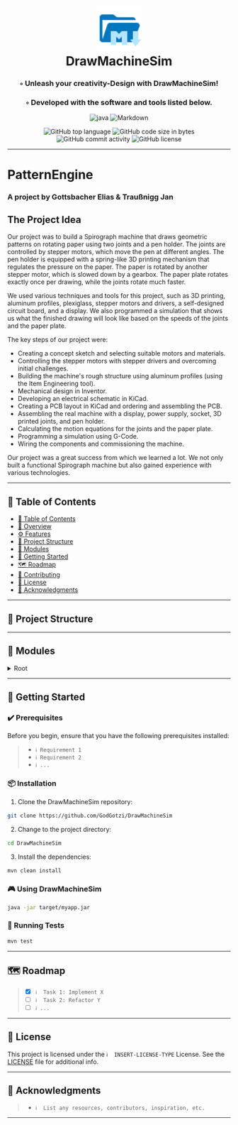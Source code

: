 <div align="center">
<h1 align="center">
<img src="https://raw.githubusercontent.com/PKief/vscode-material-icon-theme/ec559a9f6bfd399b82bb44393651661b08aaf7ba/icons/folder-markdown-open.svg" width="100" />
<br>DrawMachineSim
</h1>
<h3>◦ Unleash your creativity-Design with DrawMachineSim!</h3>
<h3>◦ Developed with the software and tools listed below.</h3>

<p align="center">
<img src="https://img.shields.io/badge/java-%23ED8B00.svg?style&logo=openjdk&logoColor=white" alt="java" />
<img src="https://img.shields.io/badge/Markdown-000000.svg?style&logo=Markdown&logoColor=white" alt="Markdown" />
</p>
<img src="https://img.shields.io/github/languages/top/GodGotzi/DrawMachineSim?style&color=5D6D7E" alt="GitHub top language" />
<img src="https://img.shields.io/github/languages/code-size/GodGotzi/DrawMachineSim?style&color=5D6D7E" alt="GitHub code size in bytes" />
<img src="https://img.shields.io/github/commit-activity/m/GodGotzi/DrawMachineSim?style&color=5D6D7E" alt="GitHub commit activity" />
<img src="https://img.shields.io/github/license/GodGotzi/DrawMachineSim?style&color=5D6D7E" alt="GitHub license" />
</div>

---

# PatternEngine

### A project by Gottsbacher Elias & Traußnigg Jan

## The Project Idea

Our project was to build a Spirograph machine that draws geometric patterns on rotating paper using two joints and a pen holder. The joints are controlled by stepper motors, which move the pen at different angles. The pen holder is equipped with a spring-like 3D printing mechanism that regulates the pressure on the paper. The paper is rotated by another stepper motor, which is slowed down by a gearbox. The paper plate rotates exactly once per drawing, while the joints rotate much faster.

We used various techniques and tools for this project, such as 3D printing, aluminum profiles, plexiglass, stepper motors and drivers, a self-designed circuit board, and a display. We also programmed a simulation that shows us what the finished drawing will look like based on the speeds of the joints and the paper plate.

The key steps of our project were:

- Creating a concept sketch and selecting suitable motors and materials.
- Controlling the stepper motors with stepper drivers and overcoming initial challenges.
- Building the machine's rough structure using aluminum profiles (using the Item Engineering tool).
- Mechanical design in Inventor.
- Developing an electrical schematic in KiCad.
- Creating a PCB layout in KiCad and ordering and assembling the PCB.
- Assembling the real machine with a display, power supply, socket, 3D printed joints, and pen holder.
- Calculating the motion equations for the joints and the paper plate.
- Programming a simulation using G-Code.
- Wiring the components and commissioning the machine.

Our project was a great success from which we learned a lot. We not only built a functional Spirograph machine but also gained experience with various technologies.

---

## 📒 Table of Contents
- [📒 Table of Contents](#-table-of-contents)
- [📍 Overview](#-overview)
- [⚙️ Features](#-features)
- [📂 Project Structure](#project-structure)
- [🧩 Modules](#modules)
- [🚀 Getting Started](#-getting-started)
- [🗺 Roadmap](#-roadmap)
- [🤝 Contributing](#-contributing)
- [📄 License](#-license)
- [👏 Acknowledgments](#-acknowledgments)

---

## 📂 Project Structure




---

## 🧩 Modules

<details closed><summary>Root</summary>

| File                                                                                                                                                                 | Summary                                                                                                                                                                                                                                                                                                                                                                                                                                                                                          |
| ---                                                                                                                                                                  | ---                                                                                                                                                                                                                                                                                                                                                                                                                                                                                              |
| [module-info.java](https://github.com/GodGotzi/DrawMachineSim/blob/main/src\main\java\module-info.java)                                                              | This code defines the module dependencies necessary for the KaroDesigner application, including Java Desktop, logging, JSON, and RSyntaxTextArea libraries.                                                                                                                                                                                                                                                                                                                                      |
| [Application.java](https://github.com/GodGotzi/DrawMachineSim/blob/main/src\main\java\net\gotzi\drawmachine\Application.java)                                        | This code defines an interface for an application with two methods: "start" to start the application and "stop" to stop it. It also declares exceptions for IO operations.                                                                                                                                                                                                                                                                                                                       |
| [DrawMachineSim.java](https://github.com/GodGotzi/DrawMachineSim/blob/main/src\main\java\net\gotzi\drawmachine\DrawMachineSim.java)                                  | This code represents the main class of a drawing application. It initializes the UI elements, handles themes and hotkeys, and loads the application configuration. The application can be started and stopped, and provides access to various components such as the menu bar and design handler.                                                                                                                                                                                                |
| [DrawMachineSimLoader.java](https://github.com/GodGotzi/DrawMachineSim/blob/main/src\main\java\net\gotzi\drawmachine\DrawMachineSimLoader.java)                      | The code is a starting point for a drawing machine simulation. It sets up the application and starts it by creating an instance of the DrawMachineSim class and calling its start() method.                                                                                                                                                                                                                                                                                                      |
| [MainWindow.java](https://github.com/GodGotzi/DrawMachineSim/blob/main/src\main\java\net\gotzi\drawmachine\MainWindow.java)                                          | The code represents a main window for a drawing machine application. It initializes the JFrame with a title, icon, menu bar, and view. It also centers the window on the screen and provides resizing functionality. The class extends JFrame and includes methods for initialization and centering the window.                                                                                                                                                                                  |
| [View.java](https://github.com/GodGotzi/DrawMachineSim/blob/main/src\main\java\net\gotzi\drawmachine\View.java)                                                      | This code represents a View class that sets up the user interface components for a drawing application, including a file hub and a workspace. It uses a design handler to manage design-related functionality.                                                                                                                                                                                                                                                                                   |
| [Action.java](https://github.com/GodGotzi/DrawMachineSim/blob/main/src\main\java\net\gotzi\drawmachine\api\Action.java)                                              | This code defines an interface called Action. It has a single method called run, which takes a generic type parameter and has no return value. The purpose of this interface is to define a contract for actions to be performed on an object of type T.                                                                                                                                                                                                                                         |
| [Buildable.java](https://github.com/GodGotzi/DrawMachineSim/blob/main/src\main\java\net\gotzi\drawmachine\api\Buildable.java)                                        | The code defines an interface called Buildable with a generic parameter. The interface includes a single method called build, which returns an object of type T.                                                                                                                                                                                                                                                                                                                                 |
| [FileUpdateScheduler.java](https://github.com/GodGotzi/DrawMachineSim/blob/main/src\main\java\net\gotzi\drawmachine\api\FileUpdateScheduler.java)                    | This code defines an abstract class called FileUpdateScheduler that extends ThreadScheduler. It provides functionality to list all files in a given directory and check if there have been any changes in the directory.                                                                                                                                                                                                                                                                         |
| [KeyAction.java](https://github.com/GodGotzi/DrawMachineSim/blob/main/src\main\java\net\gotzi\drawmachine\api\KeyAction.java)                                        | This code defines an interface called KeyAction, which extends the Action interface and specifies a generic type of KeyStroke. It is used in the net.gotzi.drawmachine.api package and is designed for handling keystroke actions in a GUI environment using Swing.                                                                                                                                                                                                                              |
| [Loadable.java](https://github.com/GodGotzi/DrawMachineSim/blob/main/src\main\java\net\gotzi\drawmachine\api\Loadable.java)                                          | This code defines the Loadable interface, which requires implementing classes to provide a "load" method. This method is responsible for loading data or resources into the implementing class.                                                                                                                                                                                                                                                                                                  |
| [MouseAction.java](https://github.com/GodGotzi/DrawMachineSim/blob/main/src\main\java\net\gotzi\drawmachine\api\MouseAction.java)                                    | The code defines an interface called MouseAction that extends the Action interface for handling mouse events in a drawing machine API.                                                                                                                                                                                                                                                                                                                                                           |
| [Process.java](https://github.com/GodGotzi/DrawMachineSim/blob/main/src\main\java\net\gotzi\drawmachine\api\Process.java)                                            | The code defines an abstract class called Process that encapsulates common functionalities for process objects. It provides a way to get the result of the process and manages a successful flag for the process.                                                                                                                                                                                                                                                                                |
| [ThreadScheduler.java](https://github.com/GodGotzi/DrawMachineSim/blob/main/src\main\java\net\gotzi\drawmachine\api\ThreadScheduler.java)                            | This code is a ThreadScheduler abstract class that provides essential functionalities for managing threads. It allows starting and stopping a thread, sleeping for a specified amount of time, and checking if the thread is stopped.                                                                                                                                                                                                                                                            |
| [VerticalLabelUI.java](https://github.com/GodGotzi/DrawMachineSim/blob/main/src\main\java\net\gotzi\drawmachine\api\components\VerticalLabelUI.java)                 | The code defines the VerticalLabelUI class, which is a custom UI for Swing JLabels that allows the text and icon to be displayed vertically. The class provides methods for calculating the preferred size, painting the label, and handling text and icon alignment. It supports clockwise and counterclockwise rotation options.                                                                                                                                                               |
| [VerticalTabbedPane.java](https://github.com/GodGotzi/DrawMachineSim/blob/main/src\main\java\net\gotzi\drawmachine\api\components\VerticalTabbedPane.java)           | The code defines a class called VerticalTabbedPane, extending JTabbedPane. It creates a vertical tabbed pane by setting the tab placement to the left. The addTab() method adds a new tab with a specified title and component. It also creates a vertical label for the tab title and sets it as the tab component. The createVerticalLabel() method creates a JLabel with vertical text orientation.                                                                                           |
| [SimCompletedInfo.java](https://github.com/GodGotzi/DrawMachineSim/blob/main/src\main\java\net\gotzi\drawmachine\api\sim\SimCompletedInfo.java)                      | The code defines a Java record called SimCompletedInfo that encapsulates the calculation time and travel distance of a simulation.                                                                                                                                                                                                                                                                                                                                                               |
| [SimEditorValues.java](https://github.com/GodGotzi/DrawMachineSim/blob/main/src\main\java\net\gotzi\drawmachine\api\sim\SimEditorValues.java)                        | The code defines a data structure (record) called "SimEditorValues" that represents the values used in a simulation editor. These values include various points, arm lengths, and lengths for a drawmachine simulation.                                                                                                                                                                                                                                                                          |
| [SimPoint.java](https://github.com/GodGotzi/DrawMachineSim/blob/main/src\main\java\net\gotzi\drawmachine\api\sim\SimPoint.java)                                      | The code defines a record class called SimPoint that represents a point in a simulation. It overrides the equals, hashCode, and toString methods to provide customized behavior for comparing and displaying instances of SimPoint.                                                                                                                                                                                                                                                              |
| [SimProgramInfo.java](https://github.com/GodGotzi/DrawMachineSim/blob/main/src\main\java\net\gotzi\drawmachine\api\sim\SimProgramInfo.java)                          | The code defines a record class called `SimProgramInfo` that holds information about a simulated program. It includes a `SimEditorValues` object representing saved editor values and a `GCode` object representing the generated G-code.                                                                                                                                                                                                                                                        |
| [SimRenderState.java](https://github.com/GodGotzi/DrawMachineSim/blob/main/src\main\java\net\gotzi\drawmachine\api\sim\SimRenderState.java)                          | The code defines a Java record called SimRenderState, which represents the state of a simulation at a given time with a timestamp and a time value.                                                                                                                                                                                                                                                                                                                                              |
| [SimState.java](https://github.com/GodGotzi/DrawMachineSim/blob/main/src\main\java\net\gotzi\drawmachine\api\sim\SimState.java)                                      | This code defines a record called SimState, which has two fields: "timestamp" and "time". This record is used to store information about the current state of a simulation.                                                                                                                                                                                                                                                                                                                      |
| [SimValues.java](https://github.com/GodGotzi/DrawMachineSim/blob/main/src\main\java\net\gotzi\drawmachine\api\sim\SimValues.java)                                    | The code defines the SimValues record, which represents the simulation values for a drawing machine. It includes points and lengths related to the DC gear and stepper motors, as well as an intersection value and a GCode object for generating the machine instructions.                                                                                                                                                                                                                      |
| [Builder.java](https://github.com/GodGotzi/DrawMachineSim/blob/main/src\main\java\net\gotzi\drawmachine\builder\Builder.java)                                        | This code defines an abstract class called Builder that extends a Process class and implements the Buildable interface. It takes two generic parameters (T and S) and encapsulates the core functionality for building objects.                                                                                                                                                                                                                                                                  |
| [HotKeyBuilder.java](https://github.com/GodGotzi/DrawMachineSim/blob/main/src\main\java\net\gotzi\drawmachine\builder\HotKeyBuilder.java)                            | The HotKeyBuilder class is responsible for loading hotkeys from a configuration file and building a HotKeyHandler object that can handle user-defined hotkeys. It reads the hotkeys from a properties file, assigns them to key strokes, and adds them to the HotKeyHandler. Finally, it returns the HotKeyHandler object.                                                                                                                                                                       |
| [DimensionConstants.java](https://github.com/GodGotzi/DrawMachineSim/blob/main/src\main\java\net\gotzi\drawmachine\control\DimensionConstants.java)                  | This code is a utility class that loads dimension properties from a file and stores them in a map for easy access. It provides functionality to retrieve a Dimension object using a given key.                                                                                                                                                                                                                                                                                                   |
| [UnderLayPanel.java](https://github.com/GodGotzi/DrawMachineSim/blob/main/src\main\java\net\gotzi\drawmachine\control\UnderLayPanel.java)                            | The UnderLayPanel class is a JPanel that acts as a border around a specified component. It allows you to set the thickness of each border direction (north, east, south, west) and customize the color of the border. It also provides a method to set the opaque property of the panel and its border panels.                                                                                                                                                                                   |
| [HorizontalSplitLayout.java](https://github.com/GodGotzi/DrawMachineSim/blob/main/src\main\java\net\gotzi\drawmachine\control\layout\HorizontalSplitLayout.java)     | The code represents a layout manager called HorizontalSplitLayout. It splits a container horizontally into two components with customizable sizes. The layout is updated whenever the container is resized, adjusting the position and dimensions of the components accordingly.                                                                                                                                                                                                                 |
| [SplitLayout.java](https://github.com/GodGotzi/DrawMachineSim/blob/main/src\main\java\net\gotzi\drawmachine\control\layout\SplitLayout.java)                         | This code defines an abstract class for a split layout in a user interface. It provides a way to divide the available space between two components and set their sizes. It extends the LayoutManager2 interface and requires the implementation of its methods.                                                                                                                                                                                                                                  |
| [VerticalSplitLayout.java](https://github.com/GodGotzi/DrawMachineSim/blob/main/src\main\java\net\gotzi\drawmachine\control\layout\VerticalSplitLayout.java)         | The code implements a VerticalSplitLayout for dividing a container into two components. It allows setting the size of the components based on their position within the container. The layout is determined based on size1 and size2 values. The code also provides methods for layouting and dimension preferences.                                                                                                                                                                             |
| [IMapLayout.java](https://github.com/GodGotzi/DrawMachineSim/blob/main/src\main\java\net\gotzi\drawmachine\control\map\IMapLayout.java)                              | The code defines an interface for a map layout, providing methods to reset and repaint the view.                                                                                                                                                                                                                                                                                                                                                                                                 |
| [MapCopyPanel.java](https://github.com/GodGotzi/DrawMachineSim/blob/main/src\main\java\net\gotzi\drawmachine\control\map\MapCopyPanel.java)                          | The core functionality of the code is to create a map copy panel with the ability to paint on it using a specified action. The panel includes a canvas, and when the paint action is set, it will be executed to draw on the panel using the provided graphics object.                                                                                                                                                                                                                           |
| [MapLayout.java](https://github.com/GodGotzi/DrawMachineSim/blob/main/src\main\java\net\gotzi\drawmachine\control\map\MapLayout.java)                                | The MapLayout class is responsible for managing the layout and behavior of a map display. It handles mouse events for dragging and scrolling the map, as well as handling layout positions. It includes functionalities such as resizing the map image, updating the scroll bar, and resetting the map view.                                                                                                                                                                                     |
| [MapPanel.java](https://github.com/GodGotzi/DrawMachineSim/blob/main/src\main\java\net\gotzi\drawmachine\control\map\MapPanel.java)                                  | The code defines a MapPanel class that extends JPanel and is used to display a map. It has functionality for rendering a simulation, handling mouse events, and updating the state of the simulation. The class also has methods to access the SimRenderer, dimension, and map layout.                                                                                                                                                                                                           |
| [PencilOutOfCanvas.java](https://github.com/GodGotzi/DrawMachineSim/blob/main/src\main\java\net\gotzi\drawmachine\error\PencilOutOfCanvas.java)                      | The code defines an exception class called PencilOutOfCanvas that extends Throwable. It displays an error message in a JOptionPane when the pencil goes out of the canvas during drawing on a GUI component.                                                                                                                                                                                                                                                                                     |
| [ThreadInterrupt.java](https://github.com/GodGotzi/DrawMachineSim/blob/main/src\main\java\net\gotzi\drawmachine\error\ThreadInterrupt.java)                          | This code defines the ThreadInterrupt class, a custom RuntimeException. It is used to display error information in a JOptionPane dialog box, taking a parent component and a message string as input.                                                                                                                                                                                                                                                                                            |
| [UnsupportedAction.java](https://github.com/GodGotzi/DrawMachineSim/blob/main/src\main\java\net\gotzi\drawmachine\error\UnsupportedAction.java)                      | This code defines a class called `UnsupportedAction` that shows an error message using a standard Java Swing `JOptionPane` when an unsupported action occurs. The `showErrorInfo` method takes a parent component and a message as parameters, and displays the message as an error dialog.                                                                                                                                                                                                      |
| [UnsupportedValue.java](https://github.com/GodGotzi/DrawMachineSim/blob/main/src\main\java\net\gotzi\drawmachine\error\UnsupportedValue.java)                        | The code defines a class called "UnsupportedValue" that displays an error message to the user using a Java Swing JOptionPane. It takes a component and a message as parameters, and shows the message as an error dialog box.                                                                                                                                                                                                                                                                    |
| [MouseCursorHandler.java](https://github.com/GodGotzi/DrawMachineSim/blob/main/src\main\java\net\gotzi\drawmachine\handler\MouseCursorHandler.java)                  | The code defines a MouseCursorHandler class that allows changing the cursor style when the mouse enters or exits a component. It utilizes the DrawMachineSim library and sets the cursor based on the provided Cursor object.                                                                                                                                                                                                                                                                    |
| [ChangeDesign.java](https://github.com/GodGotzi/DrawMachineSim/blob/main/src\main\java\net\gotzi\drawmachine\handler\design\ChangeDesign.java)                       | This code defines an interface called ChangeDesign that requires implementing classes to have a method that can change the color of a design. It uses the java.awt.Color class to represent the color parameter.                                                                                                                                                                                                                                                                                 |
| [ChangeManualDesign.java](https://github.com/GodGotzi/DrawMachineSim/blob/main/src\main\java\net\gotzi\drawmachine\handler\design\ChangeManualDesign.java)           | This code defines an interface called "ChangeManualDesign" that allows for the manual redesign of a Swing component. The "redesign" method takes a JComponent as an argument and is responsible for making changes to the appearance or layout of the component.                                                                                                                                                                                                                                 |
| [DesignColor.java](https://github.com/GodGotzi/DrawMachineSim/blob/main/src\main\java\net\gotzi\drawmachine\handler\design\DesignColor.java)                         | This code declares a public enum DesignColor, consisting of a single value "SECONDARY".                                                                                                                                                                                                                                                                                                                                                                                                          |
| [DesignColorChanges.java](https://github.com/GodGotzi/DrawMachineSim/blob/main/src\main\java\net\gotzi\drawmachine\handler\design\DesignColorChanges.java)           | This code defines a handler class for managing design color changes. It provides functionalities to register and deregister design changes, redefine all changes with a new color, and set/get the default color. The class extends ArrayList and stores instances of ChangeDesign.                                                                                                                                                                                                              |
| [DesignHandler.java](https://github.com/GodGotzi/DrawMachineSim/blob/main/src\main\java\net\gotzi\drawmachine\handler\design\DesignHandler.java)                     | The DesignHandler class provides functionality for managing design colors and performing manual design changes on Java components. It allows registering and deregistering design colors, and provides methods to perform manual color changes on objects. The class follows a singleton pattern, ensuring only one instance of DesignHandler exists.                                                                                                                                            |
| [HotKey.java](https://github.com/GodGotzi/DrawMachineSim/blob/main/src\main\java\net\gotzi\drawmachine\handler\hotkey\HotKey.java)                                   | This code defines an enum class called HotKey that represents different hotkeys. Each hotkey has a key string and an associated action to be performed. The actions are executed on a DrawMachineSim object. The available hotkeys are RESET_SIM_VIEW to reset the view and SAVE_SIM_PROGRAM to save the program.                                                                                                                                                                                |
| [HotKeyHandler.java](https://github.com/GodGotzi/DrawMachineSim/blob/main/src\main\java\net\gotzi\drawmachine\handler\hotkey\HotKeyHandler.java)                     | The HotKeyHandler class is responsible for handling hotkey events in the DrawMachineSim application. It allows the user to define hotkeys and associate them with custom actions to be performed when the hotkey is pressed. The class receives the root pane of the draw machine window and an instance of the DrawMachineSim class, and provides a method to add a new hotkey with a specified key name, keystroke, and action. When the hotkey is pressed, the associated action is executed. |
| [IHotKeyHandler.java](https://github.com/GodGotzi/DrawMachineSim/blob/main/src\main\java\net\gotzi\drawmachine\handler\hotkey\IHotKeyHandler.java)                   | This code defines an interface for a HotKeyHandler, which provides a method to add a hotkey with a specific key combination and action to be performed in the context of a DrawMachineSim object.                                                                                                                                                                                                                                                                                                |
| [SimProgramLoader.java](https://github.com/GodGotzi/DrawMachineSim/blob/main/src\main\java\net\gotzi\drawmachine\json\SimProgramLoader.java)                         | The SimProgramLoader class provides functionality to unload and load simulation program information from/to JSON format. It can convert program details into a JSON string, and vice versa. Additionally, it includes a method to retrieve default simulation program information.                                                                                                                                                                                                               |
| [Canvas.java](https://github.com/GodGotzi/DrawMachineSim/blob/main/src\main\java\net\gotzi\drawmachine\sim\Canvas.java)                                              | The Canvas class represents an image canvas with specified width, height, and color. It allows for resetting the canvas by setting all pixels to white, and setting individual pixels with the current color. It also sets the pixels surrounding the specified point to the same color.                                                                                                                                                                                                         |
| [SimDataCollector.java](https://github.com/GodGotzi/DrawMachineSim/blob/main/src\main\java\net\gotzi\drawmachine\sim\SimDataCollector.java)                          | The SimDataCollector class is responsible for collecting data in a simulation. It retrieves program information and simulator values, such as editor values and G-code, from the SimSimulationTab and SimGCodeTab components. It then returns this data in the form of SimProgramInfo and SimValues objects. This class is also used to set the relevant tabs for data collection.                                                                                                               |
| [SimInfo.java](https://github.com/GodGotzi/DrawMachineSim/blob/main/src\main\java\net\gotzi\drawmachine\sim\SimInfo.java)                                            | The code defines a class called SimInfo which encapsulates information about a simulation. It includes the simulation values, step factor, speed, and fast mode indicator. It provides getters for accessing these values.                                                                                                                                                                                                                                                                       |
| [SimRenderer.java](https://github.com/GodGotzi/DrawMachineSim/blob/main/src\main\java\net\gotzi\drawmachine\sim\SimRenderer.java)                                    | The SimRenderer class is responsible for rendering the simulation on a canvas. It controls the simulation logic based on the simulation parameters and updates the canvas accordingly. It can run the simulation in normal mode or fast mode. It also provides functions to stop the simulation and reset the canvas.                                                                                                                                                                            |
| [Simulation.java](https://github.com/GodGotzi/DrawMachineSim/blob/main/src\main\java\net\gotzi\drawmachine\sim\Simulation.java)                                      | This code defines the interface "Simulation" which provides methods to run, stop, reset, and update the state of a simulation. It also includes methods to check the timestamp, running status, and fast mode of the simulation.                                                                                                                                                                                                                                                                 |
| [SimView.java](https://github.com/GodGotzi/DrawMachineSim/blob/main/src\main\java\net\gotzi\drawmachine\sim\SimView.java)                                            | The SimView class is the main visual component of a simulation. It provides a graphical interface with a main view and a monitor view. It allows for running and stopping the simulation, updating the state of the simulation, and resetting the view and canvas. It also provides functions to retrieve the timestamp, check if fast mode is enabled, and check if the simulation is running.                                                                                                  |
| [Renderer.java](https://github.com/GodGotzi/DrawMachineSim/blob/main/src\main\java\net\gotzi\drawmachine\sim\algorithm\Renderer.java)                                | This code defines an interface called "Renderer" which has two main functions: "render" to initiate rendering of simulation information, and "stop" to stop the rendering process. It takes in two parameters: "simInfo" containing simulation data, and "simInfoParameters" providing additional parameters for rendering.                                                                                                                                                                      |
| [SimGCodeLoader.java](https://github.com/GodGotzi/DrawMachineSim/blob/main/src\main\java\net\gotzi\drawmachine\sim\algorithm\SimGCodeLoader.java)                    | The SimGCodeLoader class is responsible for parsing and loading GCode instructions for a simulated drawing machine. It compiles the GCode instructions, calculates the total time required for execution, and provides methods to get the degrees of various stepper motors at a given timestamp.                                                                                                                                                                                                |
| [FastLogic.java](https://github.com/GodGotzi/DrawMachineSim/blob/main/src\main\java\net\gotzi\drawmachine\sim\algorithm\logic\FastLogic.java)                        | The FastLogic class provides the core functionalities for simulating and rendering the drawing points based on a given algorithm. It handles multi-threading, data collection, distance calculation, and drawing on a canvas.                                                                                                                                                                                                                                                                    |
| [Logic.java](https://github.com/GodGotzi/DrawMachineSim/blob/main/src\main\java\net\gotzi\drawmachine\sim\algorithm\logic\Logic.java)                                | This code defines an abstract class called Logic, which provides core functionalities for a simulation algorithm. It includes methods for checking if the simulation is finished at a given step and running the simulation. It also includes a helper method for calculating the distance between two points.                                                                                                                                                                                   |
| [MathLogic.java](https://github.com/GodGotzi/DrawMachineSim/blob/main/src\main\java\net\gotzi\drawmachine\sim\algorithm\logic\MathLogic.java)                        | The code provides math logic for calculating the degree of rotation and the position of a pencil point based on motor positions. It uses trigonometric calculations and helper classes.                                                                                                                                                                                                                                                                                                          |
| [SimLogic.java](https://github.com/GodGotzi/DrawMachineSim/blob/main/src\main\java\net\gotzi\drawmachine\sim\algorithm\logic\SimLogic.java)                          | The SimLogic code is responsible for running a simulation of drawing operations. It calculates the next point to draw using mathematical logic, updates the canvas with the new point, and keeps track of the travel distance. The simulation runs at a specified speed and provides information about the completed simulation.                                                                                                                                                                 |
| [SimEditor.java](https://github.com/GodGotzi/DrawMachineSim/blob/main/src\main\java\net\gotzi\drawmachine\sim\editor\SimEditor.java)                                 | The code defines an interface called "SimEditor" with two methods: "getSimEditorValues()" to get simulation editor values and "getBaseSteps()" to get the base number of steps.                                                                                                                                                                                                                                                                                                                  |
| [SimEditorView.form](https://github.com/GodGotzi/DrawMachineSim/blob/main/src\main\java\net\gotzi\drawmachine\sim\editor\SimEditorView.form)                         | Exception:                                                                                                                                                                                                                                                                                                                                                                                                                                                                                       |
| [SimEditorView.java](https://github.com/GodGotzi/DrawMachineSim/blob/main/src\main\java\net\gotzi\drawmachine\sim\editor\SimEditorView.java)                         | The "SimEditorView" class is responsible for handling the user interface and data input/output for the simulation editor. It utilizes various components such as spinners, panels, and text areas to display and edit simulation parameters. The class also provides methods to retrieve the current editor values and perform actions like clearing and printing text in the simulation information area. Overall, it serves as the interface between the user and the simulation program.      |
| [SimInfoParameters.java](https://github.com/GodGotzi/DrawMachineSim/blob/main/src\main\java\net\gotzi\drawmachine\sim\editor\SimInfoParameters.java)                 | This code defines an interface called SimInfoParameters, which includes methods for clearing a parameter, printing a string, and printing a string followed by a new line.                                                                                                                                                                                                                                                                                                                       |
| [GCode.java](https://github.com/GodGotzi/DrawMachineSim/blob/main/src\main\java\net\gotzi\drawmachine\sim\gcode\GCode.java)                                          | The code defines a class for handling GCode instructions. It has a constructor that takes an array of strings as the source code and a method to get the source code array.                                                                                                                                                                                                                                                                                                                      |
| [GCodeConstructError.java](https://github.com/GodGotzi/DrawMachineSim/blob/main/src\main\java\net\gotzi\drawmachine\sim\gcode\GCodeConstructError.java)              | The code defines a custom exception class called GCodeConstructError that can be used to handle errors related to G-code construction in a simulation.                                                                                                                                                                                                                                                                                                                                           |
| [Motor.java](https://github.com/GodGotzi/DrawMachineSim/blob/main/src\main\java\net\gotzi\drawmachine\sim\gcode\Motor.java)                                          | This code defines an enumeration called Motor, which represents three possible values: A, B, and M. It includes a method toChar() which returns the first character of each enum value as a char type.                                                                                                                                                                                                                                                                                           |
| [GCodeLine.java](https://github.com/GodGotzi/DrawMachineSim/blob/main/src\main\java\net\gotzi\drawmachine\sim\gcode\snippet\GCodeLine.java)                          | The code is a abstract class that represents a line of G-code in a drawing machine simulation. It has functionalities for parsing the G-code string, extracting motor and degree values, calculating the duration, and providing additional information. It also defines abstract methods for calculating the degree at a given timestamp and constructing extra information.                                                                                                                    |
| [GCodeLineDefault.java](https://github.com/GodGotzi/DrawMachineSim/blob/main/src\main\java\net\gotzi\drawmachine\sim\gcode\snippet\GCodeLineDefault.java)            | The code defines a class called GCodeLineDefault, which extends another class called GCodeLine. It has a constructor to initialize the object, a method to calculate degrees based on a timestamp, and overrides a method to construct additional information.                                                                                                                                                                                                                                   |
| [GCodeLineExpo.java](https://github.com/GodGotzi/DrawMachineSim/blob/main/src\main\java\net\gotzi\drawmachine\sim\gcode\snippet\GCodeLineExpo.java)                  | The GCodeLineExpo class extends the GCodeLine class and represents a specific type of GCode line. It includes functionality to parse and process specific commands ('W' and'T') from the GCode string. The class also has a method to calculate the degree value based on the acceleration and acceleration distance.                                                                                                                                                                            |
| [GCodeLineLinear.java](https://github.com/GodGotzi/DrawMachineSim/blob/main/src\main\java\net\gotzi\drawmachine\sim\gcode\snippet\GCodeLineLinear.java)              | The code defines a class that represents a linear GCode line. It extends a base GCodeLine class and overrides certain methods. It provides functionality to calculate the degree and construct extra information for the GCode line.                                                                                                                                                                                                                                                             |
| [GCodeSequence.java](https://github.com/GodGotzi/DrawMachineSim/blob/main/src\main\java\net\gotzi\drawmachine\sim\gcode\snippet\GCodeSequence.java)                  | The GCodeSequence class represents a sequence of GCodeLine objects. It calculates the duration of the sequence based on the duration of the individual lines. It also provides methods to retrieve the lines and duration of the sequence.                                                                                                                                                                                                                                                       |
| [GCodeSnippet.java](https://github.com/GodGotzi/DrawMachineSim/blob/main/src\main\java\net\gotzi\drawmachine\sim\gcode\snippet\GCodeSnippet.java)                    | This code defines an interface for a GCodeSnippet, which represents a snippet of G-code used in a simulation. It provides methods to get information about the snippet and its duration.                                                                                                                                                                                                                                                                                                         |
| [SimMainView.java](https://github.com/GodGotzi/DrawMachineSim/blob/main/src\main\java\net\gotzi\drawmachine\sim\main\SimMainView.java)                               | The main functionality of this code is to create and manage the main view of a simulation. It creates a JPanel with a MapPanel, sets the background color, and applies a custom layout. It provides access to the renderer and map panel for further manipulation.                                                                                                                                                                                                                               |
| [SimMainViewLayout.java](https://github.com/GodGotzi/DrawMachineSim/blob/main/src\main\java\net\gotzi\drawmachine\sim\main\SimMainViewLayout.java)                   | The code defines a custom layout manager that arranges components in a specific way. It ensures that a central component is always a square in the middle of the container, with the remaining space filled by rectangles. The layout adapts based on whether the container's width or height is greater.                                                                                                                                                                                        |
| [SimMonitor.java](https://github.com/GodGotzi/DrawMachineSim/blob/main/src\main\java\net\gotzi\drawmachine\sim\monitor\SimMonitor.java)                              | This code defines the interface for a simulation monitor. It includes methods to access and update simulation speed, steps, progress, and state.                                                                                                                                                                                                                                                                                                                                                 |
| [SimMonitorView.java](https://github.com/GodGotzi/DrawMachineSim/blob/main/src\main\java\net\gotzi\drawmachine\sim\monitor\SimMonitorView.java)                      | The code defines a GUI component for monitoring and controlling a simulation. It includes sliders, buttons, progress bars, and checkboxes for adjusting simulation speed, accuracy, and other settings. It also provides methods for updating the GUI using the simulation's state.                                                                                                                                                                                                              |
| [SimulationSettingView.form](https://github.com/GodGotzi/DrawMachineSim/blob/main/src\main\java\net\gotzi\drawmachine\sim\monitor\SimulationSettingView.form)        | The given code is an XML file that represents a UI form layout. It consists of various components such as labels, sliders, spinners, progress bars, buttons, and checkboxes. These components are arranged in a grid layout to build a graphical user interface for a monitoring view of a simulation.                                                                                                                                                                                           |
| [BenchmarkTimer.java](https://github.com/GodGotzi/DrawMachineSim/blob/main/src\main\java\net\gotzi\drawmachine\utils\BenchmarkTimer.java)                            | The code implements a benchmark timer that can measure the elapsed time between a start and stop point in milliseconds. It offers synchronized methods for thread-safe usage.                                                                                                                                                                                                                                                                                                                    |
| [Helper.java](https://github.com/GodGotzi/DrawMachineSim/blob/main/src\main\java\net\gotzi\drawmachine\utils\Helper.java)                                            | The code includes helper functions for showing error messages, formatting strings, getting caller method and class names, printing class and method names. It also has a function to get the number of available processors.                                                                                                                                                                                                                                                                     |
| [ImageUtils.java](https://github.com/GodGotzi/DrawMachineSim/blob/main/src\main\java\net\gotzi\drawmachine\utils\ImageUtils.java)                                    | The code defines a utility class that provides a method to resize an image. It takes an original image, target dimensions, creates a new BufferedImage, and returns the resized image.                                                                                                                                                                                                                                                                                                           |
| [NumberUtils.java](https://github.com/GodGotzi/DrawMachineSim/blob/main/src\main\java\net\gotzi\drawmachine\utils\NumberUtils.java)                                  | The code defines a utility class NumberUtils that checks if an object or a string can be parsed into a double value. It returns true if the input is a valid double and false otherwise.                                                                                                                                                                                                                                                                                                         |
| [Coordinator.java](https://github.com/GodGotzi/DrawMachineSim/blob/main/src\main\java\net\gotzi\drawmachine\view\hub\Coordinator.java)                               | The code defines an interface for a Coordinator, which is responsible for creating, loading, and saving objects of a given type T to and from files. The interface requires implementations to provide methods for creating an object with a specific name, loading an object from a file, and saving an object to a file.                                                                                                                                                                       |
| [FileHub.java](https://github.com/GodGotzi/DrawMachineSim/blob/main/src\main\java\net\gotzi\drawmachine\view\hub\FileHub.java)                                       | The code defines the FileHub interface, which provides methods to open and create file pages. It takes a File object or a name parameter as inputs.                                                                                                                                                                                                                                                                                                                                              |
| [FileHubUnderLayPanel.java](https://github.com/GodGotzi/DrawMachineSim/blob/main/src\main\java\net\gotzi\drawmachine\view\hub\FileHubUnderLayPanel.java)             | The code defines a custom JPanel subclass called FileHubUnderLayPanel. It sets border thickness and overrides the paintComponent method to paint a colored background.                                                                                                                                                                                                                                                                                                                           |
| [FileHubView.java](https://github.com/GodGotzi/DrawMachineSim/blob/main/src\main\java\net\gotzi\drawmachine\view\hub\FileHubView.java)                               | The `FileHubView` class is a component of a graphical user interface that manages tabs for different file views. It adds and removes tabs, loads and saves files, and creates tab components with labels and exit buttons. It interacts with coordinator objects to handle specific file types.                                                                                                                                                                                                  |
| [FileView.java](https://github.com/GodGotzi/DrawMachineSim/blob/main/src\main\java\net\gotzi\drawmachine\view\hub\FileView.java)                                     | This code provides a base class for a file view in a drawing machine application. It includes functionality for managing file properties, accessing the file's absolute path, and obtaining an object to save. It also includes a nested class for an exit button with a click action.                                                                                                                                                                                                           |
| [SimGCodeTab.java](https://github.com/GodGotzi/DrawMachineSim/blob/main/src\main\java\net\gotzi\drawmachine\view\hub\sim\SimGCodeTab.java)                           | The code defines a SimGCodeTab class that represents a panel for editing and loading GCode. It sets up a syntax-highlighting text editor, loads GCode from a provided SimProgramInfo object, and provides a method to load the GCode, optionally filtering out comment lines.                                                                                                                                                                                                                    |
| [SimProgramCoordinator.java](https://github.com/GodGotzi/DrawMachineSim/blob/main/src\main\java\net\gotzi\drawmachine\view\hub\sim\SimProgramCoordinator.java)       | The SimProgramCoordinator class is responsible for coordinating the creation, loading, and saving of simulation program files in the DrawMachine application. It interacts with the SimProgramLoader and FileHubView to handle these functionalities.                                                                                                                                                                                                                                            |
| [SimProgramFileView.java](https://github.com/GodGotzi/DrawMachineSim/blob/main/src\main\java\net\gotzi\drawmachine\view\hub\sim\SimProgramFileView.java)             | The code defines a view for a simulation program file. It includes tabs for simulation and GCode, uses a data collector, and provides access to the tabs and program data.                                                                                                                                                                                                                                                                                                                       |
| [SimSimulationTab.java](https://github.com/GodGotzi/DrawMachineSim/blob/main/src\main\java\net\gotzi\drawmachine\view\hub\sim\SimSimulationTab.java)                 | The code defines the SimSimulationTab class, which is a JPanel containing a SimEditorView and a SimView. It provides a way to create a vertical split layout between the two components of specified sizes.                                                                                                                                                                                                                                                                                      |
| [ItemDivider.java](https://github.com/GodGotzi/DrawMachineSim/blob/main/src\main\java\net\gotzi\drawmachine\view\menubar\ItemDivider.java)                           | The ItemDivider class is a specialized JMenuItem that creates a non-selectable menu item with a dividing line. It can be customized with a specific font size. It is commonly used to visually separate menu items or sections within a menu.                                                                                                                                                                                                                                                    |
| [Logo.java](https://github.com/GodGotzi/DrawMachineSim/blob/main/src\main\java\net\gotzi\drawmachine\view\menubar\Logo.java)                                         | The Logo class is a custom JMenu component that displays an image as its icon. It overrides the paintComponent method to draw the image and sets the component's text to be blank. It also provides a method to disable the component's clickability.                                                                                                                                                                                                                                            |
| [Menu.java](https://github.com/GodGotzi/DrawMachineSim/blob/main/src\main\java\net\gotzi\drawmachine\view\menubar\Menu.java)                                         | The code defines a custom Menu component in a Swing application for creating menus. It extends JMenu to provide additional functionality for adding menu items.                                                                                                                                                                                                                                                                                                                                  |
| [MenuBar.java](https://github.com/GodGotzi/DrawMachineSim/blob/main/src\main\java\net\gotzi\drawmachine\view\menubar\MenuBar.java)                                   | The MenuBar class is responsible for creating and managing the menu bar in a graphical user interface. It provides methods to add menus and menu items, and it registers color changes for menu backgrounds and foregrounds. The menus include options for file management, editing, theme settings, and help. It also allows choosing a design color through a color picker.                                                                                                                    |
| [NewProgramAction.java](https://github.com/GodGotzi/DrawMachineSim/blob/main/src\main\java\net\gotzi\drawmachine\view\menubar\actions\NewProgramAction.java)         | The code defines the functionality for creating a new file in the DrawMachineSim program. It prompts the user to enter a name for the new file and then creates a new file with that name and open it in a new tab.                                                                                                                                                                                                                                                                              |
| [OpenWorkspaceAction.java](https://github.com/GodGotzi/DrawMachineSim/blob/main/src\main\java\net\gotzi\drawmachine\view\menubar\actions\OpenWorkspaceAction.java)   | The code defines the "OpenWorkspaceAction" class, which is responsible for handling the action of opening a workspace. When triggered, it presents a file chooser dialog where the user can select a directory representing the workspace. Upon selection, the code retrieves the chosen directory and loads it into the DrawMachineSim application's workspace view.                                                                                                                            |
| [SaveAllProgramAction.java](https://github.com/GodGotzi/DrawMachineSim/blob/main/src\main\java\net\gotzi\drawmachine\view\menubar\actions\SaveAllProgramAction.java) | This code implements the "Save All" functionality for a menu item. When triggered, it saves all program data using the DrawMachineSim class and its associated file hub. Any exceptions encountered are propagated as runtime exceptions.                                                                                                                                                                                                                                                        |
| [SaveProgramAction.java](https://github.com/GodGotzi/DrawMachineSim/blob/main/src\main\java\net\gotzi\drawmachine\view\menubar\actions\SaveProgramAction.java)       | The code defines a SaveProgramAction class that represents an action to save a program. It is triggered when an event occurs, and it saves the program using the FileHub of the DrawMachineSim's view.                                                                                                                                                                                                                                                                                           |
| [Workspace.java](https://github.com/GodGotzi/DrawMachineSim/blob/main/src\main\java\net\gotzi\drawmachine\view\workspace\Workspace.java)                             | The code defines an interface for a workspace, providing methods to load a workspace from a file and retrieve the directory path where the workspace is located.                                                                                                                                                                                                                                                                                                                                 |
| [WorkspaceDir.java](https://github.com/GodGotzi/DrawMachineSim/blob/main/src\main\java\net\gotzi\drawmachine\view\workspace\WorkspaceDir.java)                       | The code defines a class called `WorkspaceDir` that extends `WorkspaceElement`. It represents a directory in a workspace. It has a constructor to initialize the path of the directory. It also overrides the `delete()` and `rename()` methods from the parent class.                                                                                                                                                                                                                           |
| [WorkspaceElement.java](https://github.com/GodGotzi/DrawMachineSim/blob/main/src\main\java\net\gotzi\drawmachine\view\workspace\WorkspaceElement.java)               | This code defines an abstract class called WorkspaceElement for managing elements in a workspace. It controls file functionalities like deletion and renaming while extending a tree node. The class provides a constructor and a method to check if the element is a file.                                                                                                                                                                                                                      |
| [WorkspaceFile.java](https://github.com/GodGotzi/DrawMachineSim/blob/main/src\main\java\net\gotzi\drawmachine\view\workspace\WorkspaceFile.java)                     | The code defines a WorkspaceFile class that represents a file in the workspace. It extends the WorkspaceElement class and stores a reference to the actual file. It provides methods to retrieve the file, check if it is a file, and implements abstract methods for deleting and renaming the file.                                                                                                                                                                                            |
| [WorkspaceTree.java](https://github.com/GodGotzi/DrawMachineSim/blob/main/src\main\java\net\gotzi\drawmachine\view\workspace\WorkspaceTree.java)                     | The code defines a custom class called WorkspaceTree, which extends JTree. It provides methods to reset the tree, reload the tree model, and retrieve the root node. The reset method removes all the children of the root node, sets its user object to "..." and reloads the tree. The reload method reloads the tree model.                                                                                                                                                                   |
| [WorkspaceView.java](https://github.com/GodGotzi/DrawMachineSim/blob/main/src\main\java\net\gotzi\drawmachine\view\workspace\WorkspaceView.java)                     | The code creates a workspace view in a Swing application that displays a file hierarchy. It allows users to load a workspace from a file and detects changes in the workspace. Users can open files by double-clicking on them in the workspace view. The code is designed to be flexible and customizable through various handlers.                                                                                                                                                             |

</details>

---

## 🚀 Getting Started

### ✔️ Prerequisites

Before you begin, ensure that you have the following prerequisites installed:
> - `ℹ️ Requirement 1`
> - `ℹ️ Requirement 2`
> - `ℹ️ ...`

### 📦 Installation

1. Clone the DrawMachineSim repository:
```sh
git clone https://github.com/GodGotzi/DrawMachineSim
```

2. Change to the project directory:
```sh
cd DrawMachineSim
```

3. Install the dependencies:
```sh
mvn clean install
```

### 🎮 Using DrawMachineSim

```sh
java -jar target/myapp.jar
```

### 🧪 Running Tests
```sh
mvn test
```

---


## 🗺 Roadmap

> - [X] `ℹ️  Task 1: Implement X`
> - [ ] `ℹ️  Task 2: Refactor Y`
> - [ ] `ℹ️ ...`


---

## 📄 License

This project is licensed under the `ℹ️  INSERT-LICENSE-TYPE` License. See the [LICENSE](https://docs.github.com/en/communities/setting-up-your-project-for-healthy-contributions/adding-a-license-to-a-repository) file for additional info.

---

## 👏 Acknowledgments

> - `ℹ️  List any resources, contributors, inspiration, etc.`

---
